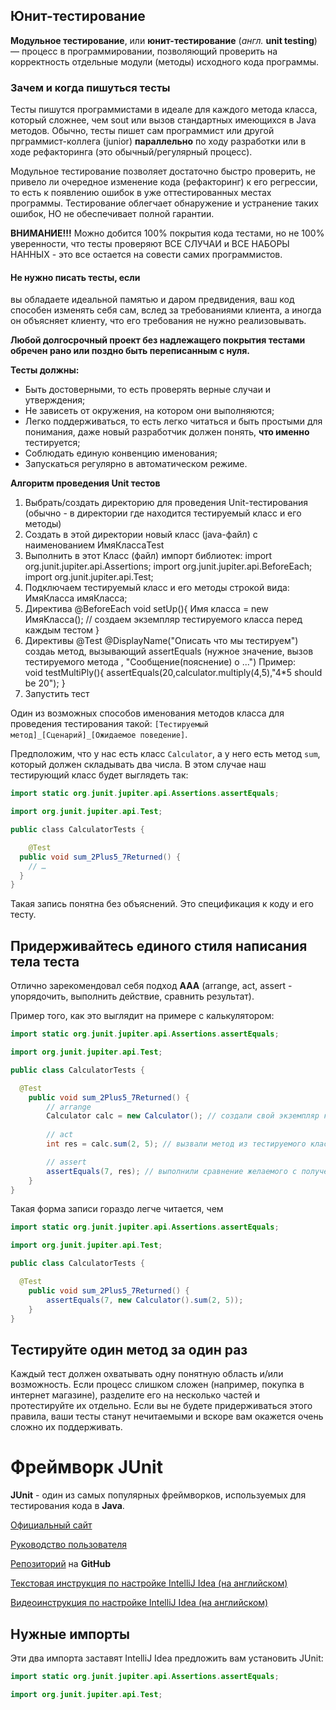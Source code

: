 ## Юнит-тестирование

**Модульное тестирование**, или **юнит-тестирование** (*англ.* **unit testing**) — процесс в
программировании, позволяющий проверить на корректность отдельные модули (методы) исходного кода
программы.

### Зачем и когда пишуться тесты
Тесты пишутся программистами в идеале для каждого метода класса, который сложнее, чем sout или вызов
стандартных имеющихся в Java методов. Обычно, тесты пишет сам программист или другой
прграммист-коллега (junior) **параллельно** по ходу разработки или в ходе рефакторинга
(это обычный/регулярный процесс).

Модульное тестирование позволяет достаточно быстро проверить, не привело ли очередное изменение кода
(рефакторинг) к его регрессии, то есть к появлению ошибок в уже оттестированных местах программы.
Тестирование облегчает обнаружение и устранение таких ошибок, НО не обеспечивает полной гарантии.

**ВНИМАНИЕ!!!**
Можно добится 100% покрытия кода тестами, но не 100% уверенности, что тесты проверяют ВСЕ СЛУЧАИ и
ВСЕ НАБОРЫ НАННЫХ - это все остается на совести самих программистов.

#### Не нужно писать тесты, если
вы обладаете идеальной памятью и даром предвидения, ваш код способен изменять себя сам,
вслед за требованиями клиента, а иногда он объясняет клиенту, что его требования не нужно реализовывать.

**Любой долгосрочный проект без надлежащего покрытия тестами обречен рано или поздно
быть переписанным с нуля.**

**Тесты должны:**
- Быть достоверными, то есть проверять верные случаи и утверждения;
- Не зависеть от окружения, на котором они выполняются;
- Легко поддерживаться, то есть легко читаться и быть простыми для понимания,
  даже новый разработчик должен понять, **что именно** тестируется;
- Соблюдать единую конвенцию именования;
- Запускаться регулярно в автоматическом режиме.

**Алгоритм проведения Unit тестов**
1. Выбрать/создать директорию для проведения Unit-тестирования (обычно - в директории где
   находится тестируемый класс и его методы)
2. Создать в этой директории новый класс (java-файл) с наименованием ИмяКлассаTest
3. Выполнить в этот Класс (файл) импорт библиотек:
   import org.junit.jupiter.api.Assertions;
   import org.junit.jupiter.api.BeforeEach;
   import org.junit.jupiter.api.Test;
4. Подключаем тестируемый класс и его методы строкой вида:
   ИмяКласса имяКласса;
5. Директива @BeforeEach
   void setUp(){
   Имя класса = new ИмяKласса(); // создаем экземпляр тестируемого класса перед каждым тестом
   }
6. Директивы
   @Test
   @DisplayName("Описать что мы тестируем")
   создаь метод, вызывающий assertEquals (нужное значение, вызов тестируемого метода , "Сообщение(пояснение) о ...")
   Пример:   
   void testMultiPly(){
   assertEquals(20,calculator.multiply(4,5),"4*5 should be 20");
   }
7. Запустить тест

Один из возможных способов именования методов класса для проведения тестирования такой:
`[Тестируемый метод]_[Сценарий]_[Ожидаемое поведение]`.

Предположим, что у нас есть класс `Calculator`, а у него есть метод `sum`, который должен складывать два числа.
В этом случае наш тестирующий класс будет выглядеть так:
```java
import static org.junit.jupiter.api.Assertions.assertEquals;

import org.junit.jupiter.api.Test;

public сlass CalculatorTests {

	@Test
  public void sum_2Plus5_7Returned() {
    // …
  }
}
```
Такая запись понятна без объяснений. Это спецификация к коду и его тесту.

## Придерживайтесь единого стиля написания тела теста
Отлично зарекомендовал себя подход **AAA**
(arrange, act, assert - упорядочить, выполнить действие, сравнить результат).

Пример того, как это выглядит на примере с калькулятором:
```java
import static org.junit.jupiter.api.Assertions.assertEquals;

import org.junit.jupiter.api.Test;

public class CalculatorTests {

  @Test
	public void sum_2Plus5_7Returned() {
		// arrange
		Calculator calc = new Calculator(); // создали свой экземпляр калькулятора
	
		// act
		int res = calc.sum(2, 5); // вызвали метод из тестируемого класса

		// assert
		assertEquals(7, res); // выполнили сравнение желаемого с полученным
	}
}
```
Такая форма записи гораздо легче читается, чем
```java
import static org.junit.jupiter.api.Assertions.assertEquals;

import org.junit.jupiter.api.Test;

public class CalculatorTests {

  @Test
	public void sum_2Plus5_7Returned() {
		assertEquals(7, new Calculator().sum(2, 5));
	}
}
```

## Тестируйте один метод за один раз
Каждый тест должен охватывать одну понятную область и/или возможность.
Если процесс слишком сложен (например, покупка в интернет магазине),
разделите его на несколько частей и протестируйте их отдельно.
Если вы не будете придерживаться этого правила, ваши тесты станут нечитаемыми
и вскоре вам окажется очень сложно их поддерживать.

# Фреймворк JUnit

**JUnit** - один из самых популярных фреймворков, используемых для тестирования кода в **Java**.

[Официальный сайт](https://junit.org/junit5/)

[Руководство пользователя](https://junit.org/junit5/docs/current/user-guide/)

[Репозиторий](https://github.com/junit-team/junit5/) на **GitHub**

[Текстовая инструкция по настройке IntelliJ Idea (на английском)](https://www.jetbrains.com/help/idea/junit.html)

[Видеоинструкция по настройке IntelliJ Idea (на английском)](https://www.youtube.com/watch?v=we3zJE3hlWE)


## Нужные импорты

Эти два импорта заставят IntelliJ Idea предложить вам установить JUnit:
```java
import static org.junit.jupiter.api.Assertions.assertEquals;

import org.junit.jupiter.api.Test;
```
